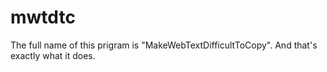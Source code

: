 # mwtdtc
The full name of this prigram is "MakeWebTextDifficultToCopy". And that's exactly what it does. 
